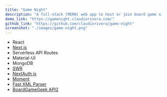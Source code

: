 ```yaml
---
title: "Game Night"
description: "A full-stack (MERN) web app to host or join board game nights."
demo_link: "https://gamenight.claudiorivera.com/"
github_link: "https://github.com/claudiorivera/game-night"
screenshot: "./images/game-night.png"
---
```


- React
- [Next.js](https://nextjs.org)
- Serverless API Routes
- Material-UI
- MongoDB
- [SWR](https://swr.vercel.app)
- [NextAuth.js](https://next-auth.js.org)
- [Moment](https://momentjs.com)
- [Fast XML Parser](https://github.com/NaturalIntelligence/fast-xml-parser)
- [BoardGameGeek API2](https://boardgamegeek.com/wiki/page/BGG_XML_API2)
